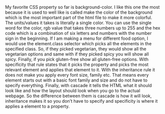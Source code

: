 My favorite CSS property so far is background-color. I like this one the most because it is used to well like is called make the color of the background which is the most important part of the html file to make it more colorful. The units/values it takes is literally a single color. You can use the single word for the color, rgb value that takes three numbers up to 255 and the hex code which is a combination of six letters and numbers with the number sign in the beginning. If I am making a menu for different food option, I would use the element.class selector which picks all the elements in the specified class. So, if they picked vegetarian, they would show all the vegetarian options and same with if they picked spicy you will show all spicy. Finally, if you pick gluten-free show all gluten-free options. With specificity that rule states that it picks the property and picks the most relevant element and applies that element to it. With the inheritance rule it does not make you apply every font size, family etc. That means every element starts out with a basic font family and size and do not have to specify everything. Finally, with cascade it tells the HTML what it should look like and how the layout should look when you go to the actual webpage. So the difference between them is cascade is how it will look, inheritance makes it so you don’t have to specify and specificity is where it applies a element to a property. 
